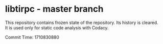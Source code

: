 # libtirpc - master branch

This repository contains frozen state of the repository.
Its history is cleared. It is used only for static code
analysis with Codacy.

Commit Time: 1710830880